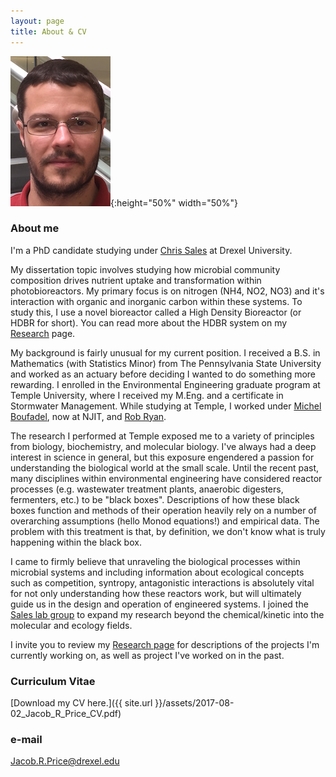 ```yaml
---
layout: page
title: About & CV
---
```

![Jake](/assets/IMG_1656_cropped_resized.JPG){:height="50%" width="50%"}

### About me
I'm a PhD candidate studying under [Chris Sales](http://microbes.cae.drexel.edu/) at Drexel University.  

My dissertation topic involves studying how microbial community composition drives nutrient uptake and transformation within photobioreactors. My primary focus is on nitrogen (NH4, NO2, NO3) and it's interaction with organic and inorganic carbon within these systems. To study this, I use a novel bioreactor called a High Density Bioreactor (or HDBR for short). You can read more about the HDBR system on my [Research](/1-Research.md) page. 

My background is fairly unusual for my current position. I received a B.S. in Mathematics (with Statistics Minor) from The Pennsylvania State University and worked as an actuary before deciding I wanted to do something more rewarding. I enrolled in the Environmental Engineering graduate program at Temple University, where I received my M.Eng. and a certificate in Stormwater Management. While studying at Temple, I worked under [Michel Boufadel](https://civil.njit.edu/people/boufadel.php), now at NJIT, and [Rob Ryan](https://engineering.temple.edu/person/ryan-robert-j). 

The research I performed at Temple exposed me to a variety of principles from biology, biochemistry, and molecular biology. I've always had a deep interest in science in general, but this exposure engendered a passion for understanding the biological world at the small scale. Until the recent past, many disciplines within environmental engineering have considered reactor processes (e.g. wastewater treatment plants, anaerobic digesters, fermenters, etc.) to be "black boxes". Descriptions of how these black boxes function and methods of their operation heavily rely on a number of overarching assumptions (hello Monod equations!) and empirical data. The problem with this treatment is that, by definition, we don't know what is truly happening within the black box. 

I came to firmly believe that unraveling the biological processes within microbial systems and including information about ecological concepts such as competition, syntropy, antagonistic interactions is absolutely vital for not only understanding how these reactors work, but will ultimately guide us in the design and operation of engineered systems. I joined the [Sales lab group](http://microbes.cae.drexel.edu/) to expand my research beyond the chemical/kinetic into the molecular and ecology fields. 

I invite you to review my [Research page](/1-Research.md) for descriptions of the projects I'm currently working on, as well as project I've worked on in the past. 

### Curriculum Vitae
[Download my CV here.]({{ site.url }}/assets/2017-08-02_Jacob_R_Price_CV.pdf)

### e-mail
Jacob.R.Price@drexel.edu

